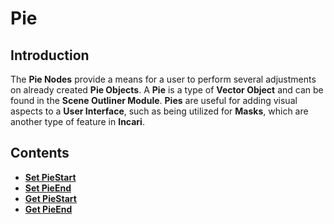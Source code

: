 # Pie

## Introduction

The **Pie Nodes** provide a means for a user to perform several adjustments on already created **Pie Objects**. A **Pie** is a type of **Vector Object** and can be found in the **Scene Outliner Module**. **Pies** are useful for adding visual aspects to a **User Interface**, such as being utilized for **Masks**, which are another type of feature in **Incari**. 

## Contents

* [**Set PieStart**](setpiestart.md)
* [**Set PieEnd**](setpieend.md)
* [**Get PieStart**](getpiestart.md)
* [**Get PieEnd**](getpieend.md)